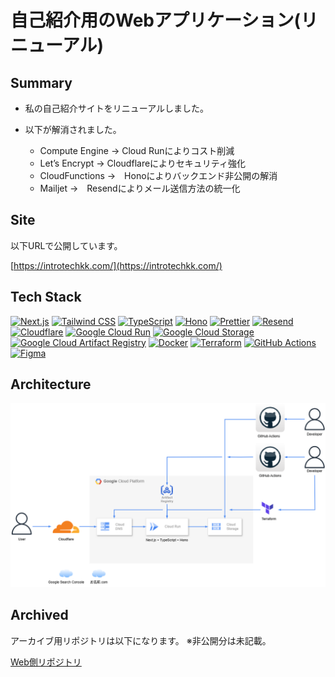 # 自己紹介用のWebアプリケーション(リニューアル)

## Summary

- 私の自己紹介サイトをリニューアルしました。

- 以下が解消されました。
    - Compute Engine → Cloud Runによりコスト削減
    - Let’s Encrypt → Cloudflareによりセキュリティ強化
    - CloudFunctions →　Honoによりバックエンド非公開の解消
    - Mailjet →　Resendによりメール送信方法の統一化

## Site

以下URLで公開しています。

[https://introtechkk.com/](https://introtechkk.com/)

## Tech Stack

[![Next.js](https://img.shields.io/badge/-Next.js-000000?style=flat-square&logo=next.js)](https://nextjs.org/)
[![Tailwind CSS](https://img.shields.io/badge/-Tailwind%20CSS-38B2AC?style=flat-square&logo=tailwind-css&logoColor=white)](https://tailwindcss.com/)
[![TypeScript](https://img.shields.io/badge/-TypeScript-3178C6?style=flat-square&logo=typescript&logoColor=white)](https://www.typescriptlang.org/)
[![Hono](https://img.shields.io/badge/-Hono-000000?style=flat-square&logo=hono)](https://hono.dev/)
[![Prettier](https://img.shields.io/badge/-Prettier-F7B93E?style=flat-square&logo=prettier&logoColor=white)](https://prettier.io/)
[![Resend](https://img.shields.io/badge/-Resend-FF6B6B?style=flat-square&logo=resend&logoColor=white)](https://resend.com/)
[![Cloudflare](https://img.shields.io/badge/-Cloudflare-F38020?style=flat-square&logo=cloudflare&logoColor=white)](https://www.cloudflare.com/)
[![Google Cloud Run](https://img.shields.io/badge/-Google%20Cloud%20Run-4285F4?style=flat-square&logo=google-cloud&logoColor=white)](https://cloud.google.com/run)
[![Google Cloud Storage](https://img.shields.io/badge/-Google%20Cloud%20Storage-4285F4?style=flat-square&logo=google-cloud&logoColor=white)](https://cloud.google.com/storage)
[![Google Cloud Artifact Registry](https://img.shields.io/badge/-Google%20Cloud%20Artifact%20Registry-4285F4?style=flat-square&logo=google-cloud&logoColor=white)](https://cloud.google.com/artifact-registry)
[![Docker](https://img.shields.io/badge/-Docker-2496ED?style=flat-square&logo=docker&logoColor=white)](https://www.docker.com/)
[![Terraform](https://img.shields.io/badge/-Terraform-000000?style=flat-square&logo=terraform&logoColor=white)](https://www.terraform.io/)
[![GitHub Actions](https://img.shields.io/badge/-GitHub%20Actions-2088FF?style=flat-square&logo=github-actions&logoColor=white)](https://github.com/features/actions)
[![Figma](https://img.shields.io/badge/-Figma-F24E1E?style=flat-square&logo=figma&logoColor=white)](https://www.figma.com/)

## Architecture

![Architecture](./architecture/architecture.drawio.png)

## Archived

アーカイブ用リポジトリは以下になります。
※非公開分は未記載。

[Web側リポジトリ](https://github.com/kojikawazu/archived-next-ts-intro-web-app)
